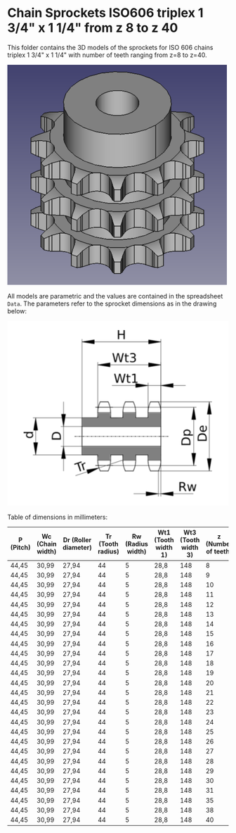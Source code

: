 # Chain Sprockets ISO606 triplex 1 3/4" x 1 1/4" from z 8 to z 40

This folder contains the 3D models of the sprockets for ISO 606 chains triplex 1 3/4" x 1 1/4" with number of teeth ranging from z=8 to z=40.

![Image](screenshot.png "Sprocket Triplex")

All models are parametric and the values are contained in the spreadsheet `Data`.
The parameters refer to the sprocket dimensions as in the drawing below:

![Drawing](drawing.png "Drawing")

Table of dimensions in millimeters:

P (Pitch)|Wc (Chain width)|Dr (Roller diameter)|Tr (Tooth radius)|Rw (Radius width)|Wt1 (Tooth width 1)|Wt3 (Tooth width 3)|z (Number of teeth)|De (External Diameter)|Dp (pitch diameter)|d (Hub diameter)|D (Hole diameter)|H (Total height)
---|---|---|---|---|---|---|---|---|---|---|---|---
44,45|30,99|27,94|44|5|28,8|148|8|132|116,15|74|30|180
44,45|30,99|27,94|44|5|28,8|148|9|148,4|129,96|88|30|180
44,45|30,99|27,94|44|5|28,8|148|10|162,3|143,85|100|30|180
44,45|30,99|27,94|44|5|28,8|148|11|176,3|157,77|112|30|180
44,45|30,99|27,94|44|5|28,8|148|12|189,5|171,74|125|30|180
44,45|30,99|27,94|44|5|28,8|148|13|204,2|185,74|125|30|180
44,45|30,99|27,94|44|5|28,8|148|14|218,2|199,76|125|30|180
44,45|30,99|27,94|44|5|28,8|148|15|232,3|213,79|145|30|180
44,45|30,99|27,94|44|5|28,8|148|16|246,3|227,84|160|30|180
44,45|30,99|27,94|44|5|28,8|148|17|260|241,91|160|30|180
44,45|30,99|27,94|44|5|28,8|148|18|274|255,98|160|30|180
44,45|30,99|27,94|44|5|28,8|148|19|289|270,06|180|30|180
44,45|30,99|27,94|44|5|28,8|148|20|303|284,15|180|30|180
44,45|30,99|27,94|44|5|28,8|148|21|317|298,24|180|30|180
44,45|30,99|27,94|44|5|28,8|148|22|331|312,34|180|30|180
44,45|30,99|27,94|44|5|28,8|148|23|345|326,44|180|30|180
44,45|30,99|27,94|44|5|28,8|148|24|359|340,55|180|30|180
44,45|30,99|27,94|44|5|28,8|148|25|373|354,66|180|40|180
44,45|30,99|27,94|44|5|28,8|148|26|387|368,77|180|40|180
44,45|30,99|27,94|44|5|28,8|148|27|401,4|382,88|180|40|180
44,45|30,99|27,94|44|5|28,8|148|28|416|397|180|40|180
44,45|30,99|27,94|44|5|28,8|148|29|430|411,12|180|40|180
44,45|30,99|27,94|44|5|28,8|148|30|444|425,24|180|40|180
44,45|30,99|27,94|44|5|28,8|148|31|458|439,37|180|40|180
44,45|30,99|27,94|44|5|28,8|148|35|514|495,88|200|40|180
44,45|30,99|27,94|44|5|28,8|148|38|557|538,27|200|40|180
44,45|30,99|27,94|44|5|28,8|148|40|585|566,54|200|40|180

